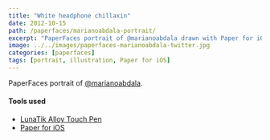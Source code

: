 ```yaml
---
title: "White headphone chillaxin"
date: 2012-10-15
path: /paperfaces/marianoabdala-portrait/
excerpt: "PaperFaces portrait of @marianoabdala drawn with Paper for iOS on an iPad."
image: ../../images/paperfaces-marianoabdala-twitter.jpg
categories: [paperfaces]
tags: [portrait, illustration, Paper for iOS]
---
```


PaperFaces portrait of [@marianoabdala](https://twitter.com/marianoabdala).

#### Tools used

- [LunaTik Alloy Touch Pen](https://www.amazon.com/gp/product/B00821TR7G/ref=as_li_ss_tl?ie=UTF8&tag=mademist-20&linkCode=as2&camp=1789&creative=390957&creativeASIN=B00821TR7G)
- [Paper for iOS](https://paper.bywetransfer.com/)
